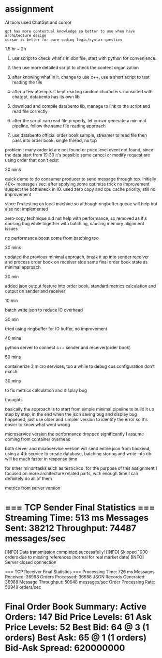 # assignment

AI tools used
    ChatGpt and cursor

    gpt has more contextual knowledge so better to use when have architecture design 
    cursor is better for pure coding logic/syntax question

1.5 hr ~ 2h

1. use script to check what's in dbn file, start with python for convenience. 

2. then use more detailed script to check the content organization

3. after knowing what in it, change to use c++, use a short script to test reading the file 

4. after a few attempts it kept reading random characters. consulted with chatgpt, databento has its own lib

5. download and compile databento lib, manage to link to the script and read file correctly

6. after the script can read file properly, let cursor generate a minimal pipeline, follow the same file reading approach

7. use databento official order book sample, streamer to read file then pass into order book. single thread, no tcp

problem : many order id are not found or price level event not found, since the data start from 19:30 it's possible some cancel or modify request are using order that don't exist


20 mins

quick demo to do consumer producer to send message through tcp. initially 40k~ message / sec. after applying some optimize trick no improvement
suspect the bottleneck in IO. used zero copy and cpu cache priority, still no improvement

since I'm testing on local machine so although ringbuffer queue will help but also not implemented

zero-copy technique did not help with performance, so removed as it's causing bug while together with batching, causing memory alignment issues

no performance boost come from batching too

20 mins

updated the previous minimal approach, break it up into sender receiver and process order book on receiver side same final order book state as minimal approach

20 min 

added json output feature into order book, standard metrics calculation and output on sender and receiver

10 min

batch write json to reduce IO overhead

30 min 

tried using ringbuffer for IO buffer, no improvement

40 mins

python server to connect c++ sender and receiver(order book)

50 mins

containerize 3 micro services, too a while to debug cos configuration don't match

30 mins

to fix metrics calculation and display bug




thoughts

basically the approach is to start from simple minimal pipeline to build it up step by step, in the end when the json saving bug and display bug happened, just use older and simpler version to identify the error so it's easier to know what went wrong

microservice version the performance dropped significantly I assume coming from container overhead

both server and microservice version will send entire json from backend, using a 4th service to create database, batching storing and write into db will be much faster in response time

for other minor tasks such as test/ci/cd, for the purpose of this assignment I focused on more architecture related parts, with enough time I can definitely do all of them


metrics from server version

=== TCP Sender Final Statistics ===
Streaming Time: 513 ms
Messages Sent: 38212
Throughput: 74487 messages/sec
===================================
[INFO] Data transmission completed successfully!
[INFO] Skipped 1000 orders due to missing references (normal for real market data)
[INFO] Server closed connection

=== TCP Receiver Final Statistics ===
Processing Time: 726 ms
Messages Received: 36988
Orders Processed: 36988
JSON Records Generated: 36988
Message Throughput: 50948 messages/sec
Order Processing Rate: 50948 orders/sec

Final Order Book Summary:
  Active Orders: 147
  Bid Price Levels: 61
  Ask Price Levels: 52
  Best Bid: 64 @ 3 (1 orders)
  Best Ask: 65 @ 1 (1 orders)
  Bid-Ask Spread: 620000000
=====================================